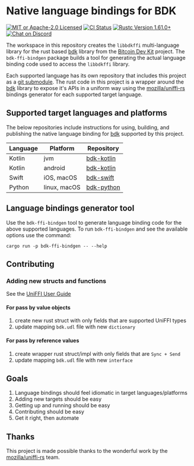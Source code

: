 # Native language bindings for BDK

<p>
    <a href="https://github.com/bitcoindevkit/bdk-ffi/blob/master/LICENSE"><img alt="MIT or Apache-2.0 Licensed" src="https://img.shields.io/badge/license-MIT%2FApache--2.0-blue.svg"/></a>
    <a href="https://github.com/bitcoindevkit/bdk-ffi/actions?query=workflow%3ACI"><img alt="CI Status" src="https://github.com/bitcoindevkit/bdk-ffi/workflows/CI/badge.svg"></a>
    <a href="https://blog.rust-lang.org/2022/05/19/Rust-1.61.0.html"><img alt="Rustc Version 1.61.0+" src="https://img.shields.io/badge/rustc-1.61.0%2B-lightgrey.svg"/></a>
    <a href="https://discord.gg/d7NkDKm"><img alt="Chat on Discord" src="https://img.shields.io/discord/753336465005608961?logo=discord"></a>
  </p>

The workspace in this repository creates the `libbdkffi` multi-language library for the rust based 
[bdk] library from the [Bitcoin Dev Kit] project. The `bdk-ffi-bindgen` package builds a tool for 
generating the actual language binding code used to access the `libbdkffi` library.

Each supported language has its own repository that includes this project as a [git submodule]. 
The rust code in this project is a wrapper around the [bdk] library to expose it's APIs in a 
uniform way using the [mozilla/uniffi-rs] bindings generator for each supported target language.

## Supported target languages and platforms

The below repositories include instructions for using, building, and publishing the native 
language binding for [bdk] supported by this project.

| Language | Platform     | Repository   |
| -------- | ------------ | ------------ |
| Kotlin   | jvm          | [bdk-kotlin] |
| Kotlin   | android      | [bdk-kotlin] |
| Swift    | iOS, macOS   | [bdk-swift]  |
| Python   | linux, macOS | [bdk-python] |

## Language bindings generator tool

Use the `bdk-ffi-bindgen` tool to generate language binding code for the above supported languages. 
To run `bdk-ffi-bindgen` and see the available options use the command:
```shell
cargo run -p bdk-ffi-bindgen -- --help
```

[bdk]: https://github.com/bitcoindevkit/bdk
[Bitcoin Dev Kit]: https://github.com/bitcoindevkit
[git submodule]: https://git-scm.com/book/en/v2/Git-Tools-Submodules
[uniffi-rs]: https://github.com/mozilla/uniffi-rs

[bdk-kotlin]: https://github.com/bitcoindevkit/bdk-kotlin
[bdk-swift]: https://github.com/bitcoindevkit/bdk-swift
[bdk-python]: https://github.com/bitcoindevkit/bdk-python

## Contributing

### Adding new structs and functions

See the [UniFFI User Guide](https://mozilla.github.io/uniffi-rs/)

#### For pass by value objects

1. create new rust struct with only fields that are supported UniFFI types
1. update mapping `bdk.udl` file with new `dictionary`

#### For pass by reference values 

1. create wrapper rust struct/impl with only fields that are `Sync + Send`
1. update mapping `bdk.udl` file with new `interface`

## Goals

1. Language bindings should feel idiomatic in target languages/platforms
1. Adding new targets should be easy
1. Getting up and running should be easy
1. Contributing should be easy
1. Get it right, then automate

## Thanks

This project is made possible thanks to the wonderful work by the [mozilla/uniffi-rs] team.

[mozilla/uniffi-rs]: https://github.com/mozilla/uniffi-rs
